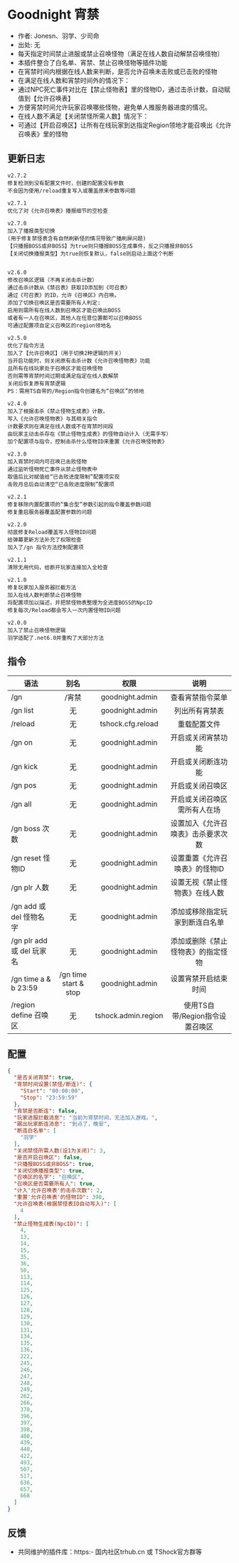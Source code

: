 # Goodnight 宵禁
- 作者: Jonesn、羽学、少司命
- 出处: 无
- 每天指定时间禁止进服或禁止召唤怪物（满足在线人数自动解禁召唤怪物）
- 本插件整合了白名单、宵禁、禁止召唤怪物等插件功能
- 在宵禁时间内根据在线人数来判断，是否允许召唤未击败或已击败的怪物
- 在满足在线人数和宵禁时间外的情况下：
- 通过NPC死亡事件对比在【禁止怪物表】里的怪物ID，通过击杀计数，自动赋值到【允许召唤表】
- 方便宵禁时间允许玩家召唤哪些怪物，避免单人推服务器进度的情况。
- 在线人数不满足【关闭禁怪所需人数】情况下：
- 可通过【开启召唤区】让所有在线玩家到达指定Region领地才能召唤出《允许召唤表》里的怪物

## 更新日志

```
v2.7.2
修复检测到没有配置文件时，创建的配置没有参数
不会因为使用/reload重复写入或覆盖原来参数等问题

v2.7.1
优化了对《允许召唤表》播报细节的空检查

v2.7.0
加入了播报类型切换
(用于修复禁怪表含有自然刷新怪的情况导致广播刷屏问题)
【只播报BOSS或非BOSS】为true则只播报BOSS生成事件，反之只播报非BOSS
【关闭切换播报类型】为true则恢复默认，false则启动上面这个判断


v2.6.0
修改召唤区逻辑（不再关闭击杀计数）
通过击杀计数从《禁召表》获取ID添加到《可召表》
通过《可召表》的ID，允许《召唤区》内召唤。
添加了切换召唤区是否需要所有人判定:
启用则需所有在线人数到召唤区才能召唤出BOSS
或者有一人在召唤区，其他人在任意位置都可以召唤BOSS
可通过配置项自定义召唤区的region领地名

v2.5.0
优化了指令方法
加入了【允许召唤区】（用于切换2种逻辑的开关）
当开启功能时，则关闭原有击杀计数《允许召唤怪物表》功能
且所有在线玩家处于召唤区才能召唤怪物
否则需等宵禁时间过期或满足指定在线人数解禁
关闭后恢复原有宵禁逻辑
PS：需用TS自带的/Region指令创建名为“召唤区”的领地

v2.4.0
加入了根据击杀《禁止怪物生成表》计数，
写入《允许召唤怪物表》与其相关指令
计数要求则在满足在线人数或不在宵禁时间段
由玩家主动击杀存在《禁止怪物生成表》的怪物自动计入（无需手写）
加个配置项与指令，控制击杀什么怪物ID来重置《允许召唤怪物表》

v2.3.0
加入宵禁时间内可召唤已击败怪物
通过监听怪物死亡事件从禁止怪物表中
取值后比对赋值给“已击败进度限制”配置项实现
击败月总后自动清空“已击败进度限制”配置项

v2.2.1
修复移除内置配置项的“集合型”参数引起的指令覆盖参数问题
修复重启服务器覆盖配置参数的问题

v2.2.0
彻底修复Reload覆盖写入怪物ID问题
给弹幕更新方法补充了权限检查
加入了/gn 指令方法控制配置项

v2.1.1
清除无用代码，给断开玩家连接加入全检查

v2.1.0
修复玩家加入服务器拦截方法
加入在线人数判断禁止召唤怪物
将配置项加以描述，并把禁怪物表整理为全进度BOSS的NpcID
修复每次/Reload都会写入一次内置怪物ID问题

v2.0.0
加入了禁止召唤怪物逻辑
羽学适配了.net6.0并重构了大部分方法
```

## 指令

| 语法                             | 别名  |       权限       |                   说明                   |
| ------------------------------ | :---: | :--------------: | :--------------------------------------: |
| /gn |  /宵禁  |  goodnight.admin |    查看宵禁指令菜单    |
| /gn list | 无 |  goodnight.admin |    列出所有宵禁表    |
| /reload |  无  |  tshock.cfg.reload |    重载配置文件    |
| /gn on | 无 |  goodnight.admin |    开启或关闭宵禁功能    |
| /gn kick | 无 |  goodnight.admin |    开启或关闭断连功能    |
| /gn pos | 无 |  goodnight.admin |    开启或关闭召唤区   |
| /gn all | 无 |  goodnight.admin |    开启或关闭召唤区需所有人在场   |
| /gn boss 次数 | 无 |  goodnight.admin |    设置加入《允许召唤表》击杀要求次数    |
| /gn reset 怪物ID | 无 |  goodnight.admin |    设置重置《允许召唤表》的怪物ID    |
| /gn plr 人数 | 无 |  goodnight.admin |    设置无视《禁止怪物表》在线人数    |
| /gn add 或 del 怪物名字 | 无 |  goodnight.admin |    添加或移除指定玩家到断连白名单    |
| /gn plr add 或 del 玩家名 | 无 |  goodnight.admin |    添加或删除《禁止怪物表》的指定怪物   |
| /gn time a & b 23:59 | /gn time start & stop |  goodnight.admin |    设置宵禁开启结束时间    |
| /region define 召唤区 | 无 |  tshock.admin.region |    使用TS自带/Region指令设置召唤区    |

## 配置

```json
{
  "是否关闭宵禁": true,
  "宵禁时间设置(禁怪/断连)": {
    "Start": "00:00:00",
    "Stop": "23:59:59"
  },
  "宵禁是否断连": false,
  "玩家进服拦截消息": "当前为宵禁时间，无法加入游戏。",
  "踢出玩家断连消息": "到点了，晚安",
  "断连白名单": [
    "羽学"
  ],
  "关闭禁怪所需人数(设1为关闭)": 3,
  "是否开启召唤区": false,
  "只播报BOSS或非BOSS": true,
  "关闭切换播报类型": true,
  "召唤区的名字": "召唤区",
  "召唤区是否需要所有人": true,
  "计入'允许召唤表'的击杀次数": 2,
  "重置'允许召唤表'的怪物ID": 398,
  "允许召唤表(根据禁怪表ID自动写入)": [
    4
  ],
  "禁止怪物生成表(NpcID)": [
    4,
    13,
    14,
    15,
    35,
    36,
    50,
    113,
    114,
    125,
    126,
    127,
    128,
    129,
    130,
    131,
    134,
    135,
    136,
    222,
    245,
    246,
    247,
    248,
    249,
    262,
    266,
    370,
    396,
    397,
    398,
    400,
    439,
    440,
    422,
    493,
    507,
    517,
    636,
    657,
    668
  ]
}
```
## 反馈
- 共同维护的插件库：https:- 国内社区trhub.cn 或 TShock官方群等
